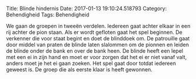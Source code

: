 Title: Blinde hindernis
Date: 2017-01-13 19:10:24.518793
Category: Behendigheid
Tags: Behendigheid

We gaan de groepen in tweeën verdelen. Iedereen gaat achter elkaar in een rij achter de pion staan. Als er wordt gefloten gaat het spel beginnen. De verkenner die voor staat begint en doet de blinddoek om. De patrouille gaat door middel van praten de blinde laten slalommen om de pionnen en leiden de blinde onder de bank en over de bank heen. De blinde heeft een lepel met een ei in zijn hand en moet er voor zorgen dat het ei er niet vanaf valt, anders moet je het ei gaan zoeken. Het spel gaat door totdat iedereen geweest is. De groep die als eerste klaar is heeft gewonnen.